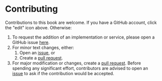 # Contributing

Contributions to this book are welcome. If you have a GitHub account, click the "edit" icon above. Otherwise:

1. To request the addition of an implementation or service, please open a GitHub issue [here](https://github.com/anewton1998/rdap_guide/issues).
1. For minor text changes, either:
   1. Open an [issue](https://github.com/anewton1998/rdap_guide/issues), or
   1. Create a [pull request](https://github.com/anewton1998/rdap_guide/pulls).
1. For major modification or changes, create a [pull request](https://github.com/anewton1998/rdap_guide/pulls). Before spending
any significant effort, contributors are advised to open an [issue](https://github.com/anewton1998/rdap_guide/issues) to ask
if the contribution would be accepted.

